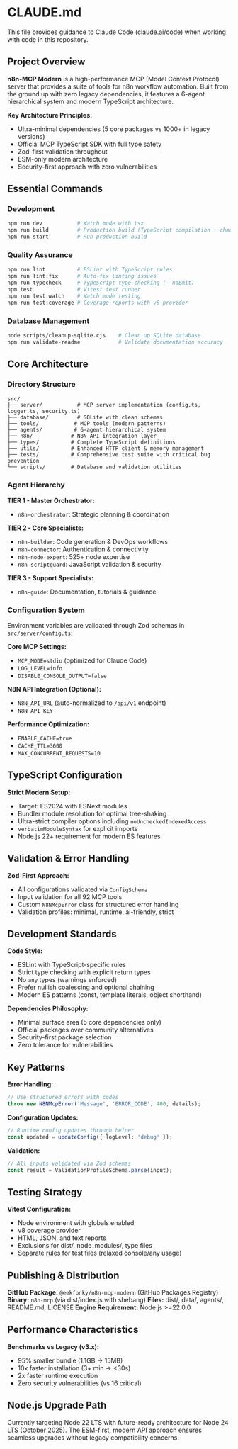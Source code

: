 # CLAUDE.md

This file provides guidance to Claude Code (claude.ai/code) when working with code in this repository.

## Project Overview

**n8n-MCP Modern** is a high-performance MCP (Model Context Protocol) server that provides a suite of tools for n8n workflow automation. Built from the ground up with zero legacy dependencies, it features a 6-agent hierarchical system and modern TypeScript architecture.

**Key Architecture Principles:**

- Ultra-minimal dependencies (5 core packages vs 1000+ in legacy versions)
- Official MCP TypeScript SDK with full type safety
- Zod-first validation throughout
- ESM-only modern architecture
- Security-first approach with zero vulnerabilities

## Essential Commands

### Development

```bash
npm run dev           # Watch mode with tsx
npm run build         # Production build (TypeScript compilation + chmod +x)
npm run start         # Run production build
```

### Quality Assurance

```bash
npm run lint          # ESLint with TypeScript rules
npm run lint:fix      # Auto-fix linting issues
npm run typecheck     # TypeScript type checking (--noEmit)
npm test              # Vitest test runner
npm run test:watch    # Watch mode testing
npm run test:coverage # Coverage reports with v8 provider
```

### Database Management

```bash
node scripts/cleanup-sqlite.cjs    # Clean up SQLite database
npm run validate-readme            # Validate documentation accuracy
```

## Core Architecture

### Directory Structure

```
src/
├── server/           # MCP server implementation (config.ts, logger.ts, security.ts)
├── database/         # SQLite with clean schemas
├── tools/           # MCP tools (modern patterns)
├── agents/          # 6-agent hierarchical system
├── n8n/            # N8N API integration layer
├── types/          # Complete TypeScript definitions
├── utils/          # Enhanced HTTP client & memory management
├── tests/          # Comprehensive test suite with critical bug prevention
└── scripts/        # Database and validation utilities
```

### Agent Hierarchy

**TIER 1 - Master Orchestrator:**

- `n8n-orchestrator`: Strategic planning & coordination

**TIER 2 - Core Specialists:**

- `n8n-builder`: Code generation & DevOps workflows
- `n8n-connector`: Authentication & connectivity  
- `n8n-node-expert`: 525+ node expertise
- `n8n-scriptguard`: JavaScript validation & security

**TIER 3 - Support Specialists:**

- `n8n-guide`: Documentation, tutorials & guidance

### Configuration System

Environment variables are validated through Zod schemas in `src/server/config.ts`:

**Core MCP Settings:**

- `MCP_MODE=stdio` (optimized for Claude Code)
- `LOG_LEVEL=info`
- `DISABLE_CONSOLE_OUTPUT=false`

**N8N API Integration (Optional):**

- `N8N_API_URL` (auto-normalized to `/api/v1` endpoint)
- `N8N_API_KEY`

**Performance Optimization:**

- `ENABLE_CACHE=true`
- `CACHE_TTL=3600`
- `MAX_CONCURRENT_REQUESTS=10`

## TypeScript Configuration

**Strict Modern Setup:**

- Target: ES2024 with ESNext modules
- Bundler module resolution for optimal tree-shaking
- Ultra-strict compiler options including `noUncheckedIndexedAccess`
- `verbatimModuleSyntax` for explicit imports
- Node.js 22+ requirement for modern ES features

## Validation & Error Handling

**Zod-First Approach:**

- All configurations validated via `ConfigSchema`
- Input validation for all 92 MCP tools
- Custom `N8NMcpError` class for structured error handling
- Validation profiles: minimal, runtime, ai-friendly, strict

## Development Standards

**Code Style:**

- ESLint with TypeScript-specific rules
- Strict type checking with explicit return types
- No `any` types (warnings enforced)
- Prefer nullish coalescing and optional chaining
- Modern ES patterns (const, template literals, object shorthand)

**Dependencies Philosophy:**

- Minimal surface area (5 core dependencies only)
- Official packages over community alternatives
- Security-first package selection
- Zero tolerance for vulnerabilities

## Key Patterns

**Error Handling:**

```typescript
// Use structured errors with codes
throw new N8NMcpError('Message', 'ERROR_CODE', 400, details);
```

**Configuration Updates:**

```typescript
// Runtime config updates through helper
const updated = updateConfig({ logLevel: 'debug' });
```

**Validation:**

```typescript
// All inputs validated via Zod schemas
const result = ValidationProfileSchema.parse(input);
```

## Testing Strategy

**Vitest Configuration:**

- Node environment with globals enabled
- v8 coverage provider
- HTML, JSON, and text reports
- Exclusions for dist/, node_modules/, type files
- Separate rules for test files (relaxed console/any usage)

## Publishing & Distribution

**GitHub Package:** `@eekfonky/n8n-mcp-modern` (GitHub Packages Registry)
**Binary:** `n8n-mcp` (via dist/index.js with shebang)
**Files:** dist/, data/, agents/, README.md, LICENSE
**Engine Requirement:** Node.js >=22.0.0

## Performance Characteristics

**Benchmarks vs Legacy (v3.x):**

- 95% smaller bundle (1.1GB → 15MB)
- 10x faster installation (3+ min → <30s)
- 2x faster runtime execution
- Zero security vulnerabilities (vs 16 critical)

## Node.js Upgrade Path

Currently targeting Node 22 LTS with future-ready architecture for Node 24 LTS (October 2025). The ESM-first, modern API approach ensures seamless upgrades without legacy compatibility concerns.

